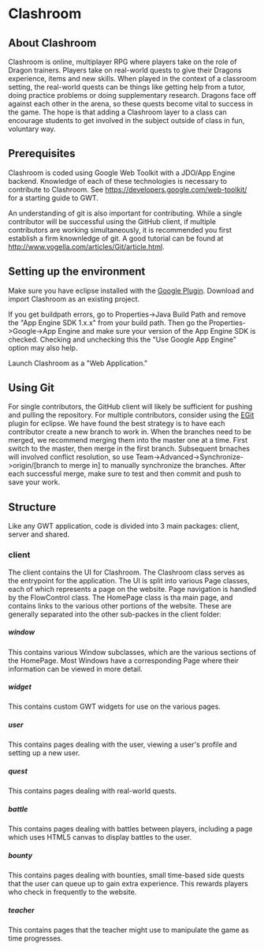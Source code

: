 # Clashroom #

## About Clashroom ##
Clashroom is online, multiplayer RPG where players take on the role of Dragon trainers. Players take on real-world quests to give their Dragons experience, items and new skills. When played in the context of a classroom setting, the real-world quests can be things like getting help from a tutor, doing practice problems or doing supplementary research. Dragons face off against each other in the arena, so these quests become vital to success in the game. The hope is that adding a Clashroom layer to a class can encourage students to get involved in the subject outside of class in fun, voluntary way.

## Prerequisites ##
Clashroom is coded using Google Web Toolkit with a JDO/App Engine backend. Knowledge of each of these technologies is necessary to contribute to Clashroom. See https://developers.google.com/web-toolkit/ for a starting guide to GWT.

An understanding of git is also important for contributing. While a single contributor will be successful using the GitHub client, if multiple contributors are working simultaneously, it is recommended you first establish a firm knownledge of git. A good tutorial can be found at http://www.vogella.com/articles/Git/article.html.

## Setting up the environment ##
Make sure you have eclipse installed with the [Google Plugin](https://developers.google.com/eclipse/docs/download). Download and import Clashroom as an existing project.

If you get buildpath errors, go to Properties->Java Build Path and remove the "App Engine SDK 1.x.x" from your build path. Then go the Properties->Google->App Engine and make sure your version of the App Engine SDK is checked. Checking and unchecking this the "Use Google App Engine" option may also help.

Launch Clashroom as a "Web Application."

## Using Git ##
For single contributors, the GitHub client will likely be sufficient for pushing and pulling the repository. For multiple contributors, consider using the [EGit](http://www.eclipse.org/egit/) plugin for eclipse. We have found the best strategy is to have each contributor create a new branch to work in. When the branches need to be merged, we recommend merging them into the master one at a time. First switch to the master, then merge in the first branch. Subsequent brnaches will involved conflict resolution, so use Team->Advanced->Synchronize->origin/[branch to merge in] to manually synchronize the branches. After each successful merge, make sure to test and then commit and push to save your work.

## Structure ##
Like any GWT application, code is divided into 3 main packages: client, server and shared.

### client ###
The client contains the UI for Clashroom. The Clashroom class serves as the entrypoint for the application. The UI is split into various Page classes, each of which represents a page on the website. Page navigation is handled by the FlowControl class. The HomePage class is tha main page, and contains links to the various other portions of the website. These are generally separated into the other sub-packes in the client folder:

##### window #####
This contains various Window subclasses, which are the various sections of the HomePage. Most Windows have a corresponding Page where their information can be viewed in more detail.

##### widget #####
This contains custom GWT widgets for use on the various pages.

##### user #####
This contains pages dealing with the user, viewing a user's profile and setting up a new user.

##### quest #####
This contains pages dealing with real-world quests.

##### battle #####
This contains pages dealing with battles between players, including a page which uses HTML5 canvas to display battles to the user.

##### bounty #####
This contains pages dealing with bounties, small time-based side quests that the user can queue up to gain extra experience. This rewards players who check in frequently to the website.

##### teacher #####
This contains pages that the teacher might use to manipulate the game as time progresses.

